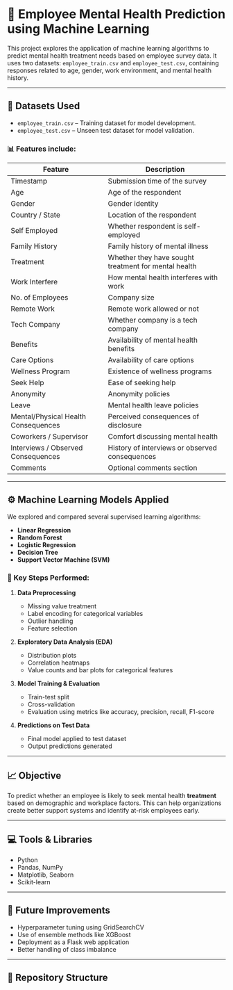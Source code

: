 # 🧠 Employee Mental Health Prediction using Machine Learning

This project explores the application of machine learning algorithms to predict mental health treatment needs based on employee survey data. It uses two datasets: `employee_train.csv` and `employee_test.csv`, containing responses related to age, gender, work environment, and mental health history.

---

## 📁 Datasets Used

- `employee_train.csv` – Training dataset for model development.
- `employee_test.csv` – Unseen test dataset for model validation.

### 📊 Features include:
| Feature | Description |
|---------|-------------|
| Timestamp | Submission time of the survey |
| Age | Age of the respondent |
| Gender | Gender identity |
| Country / State | Location of the respondent |
| Self Employed | Whether respondent is self-employed |
| Family History | Family history of mental illness |
| Treatment | Whether they have sought treatment for mental health |
| Work Interfere | How mental health interferes with work |
| No. of Employees | Company size |
| Remote Work | Remote work allowed or not |
| Tech Company | Whether company is a tech company |
| Benefits | Availability of mental health benefits |
| Care Options | Availability of care options |
| Wellness Program | Existence of wellness programs |
| Seek Help | Ease of seeking help |
| Anonymity | Anonymity policies |
| Leave | Mental health leave policies |
| Mental/Physical Health Consequences | Perceived consequences of disclosure |
| Coworkers / Supervisor | Comfort discussing mental health |
| Interviews / Observed Consequences | History of interviews or observed consequences |
| Comments | Optional comments section |

---

## ⚙️ Machine Learning Models Applied

We explored and compared several supervised learning algorithms:

- **Linear Regression**
- **Random Forest**
- **Logistic Regression**
- **Decision Tree**
- **Support Vector Machine (SVM)**

### 🧪 Key Steps Performed:

1. **Data Preprocessing**
   - Missing value treatment
   - Label encoding for categorical variables
   - Outlier handling
   - Feature selection

2. **Exploratory Data Analysis (EDA)**
   - Distribution plots
   - Correlation heatmaps
   - Value counts and bar plots for categorical features

3. **Model Training & Evaluation**
   - Train-test split
   - Cross-validation
   - Evaluation using metrics like accuracy, precision, recall, F1-score

4. **Predictions on Test Data**
   - Final model applied to test dataset
   - Output predictions generated

---

## 📈 Objective

To predict whether an employee is likely to seek mental health **treatment** based on demographic and workplace factors. This can help organizations create better support systems and identify at-risk employees early.

---

## 💻 Tools & Libraries

- Python
- Pandas, NumPy
- Matplotlib, Seaborn
- Scikit-learn

---

## 📌 Future Improvements

- Hyperparameter tuning using GridSearchCV
- Use of ensemble methods like XGBoost
- Deployment as a Flask web application
- Better handling of class imbalance

---

## 📎 Repository Structure

